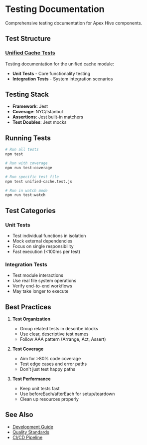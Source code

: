 # Testing Documentation

Comprehensive testing documentation for Apex Hive components.

## Test Structure

### [Unified Cache Tests](./unified-cache/)
Testing documentation for the unified cache module:
- **Unit Tests** - Core functionality testing
- **Integration Tests** - System integration scenarios

## Testing Stack

- **Framework**: Jest
- **Coverage**: NYC/Istanbul
- **Assertions**: Jest built-in matchers
- **Test Doubles**: Jest mocks

## Running Tests

```bash
# Run all tests
npm test

# Run with coverage
npm run test:coverage

# Run specific test file
npm test unified-cache.test.js

# Run in watch mode
npm run test:watch
```

## Test Categories

### Unit Tests
- Test individual functions in isolation
- Mock external dependencies
- Focus on single responsibility
- Fast execution (<100ms per test)

### Integration Tests
- Test module interactions
- Use real file system operations
- Verify end-to-end workflows
- May take longer to execute

## Best Practices

1. **Test Organization**
   - Group related tests in describe blocks
   - Use clear, descriptive test names
   - Follow AAA pattern (Arrange, Act, Assert)

2. **Test Coverage**
   - Aim for >80% code coverage
   - Test edge cases and error paths
   - Don't just test happy paths

3. **Test Performance**
   - Keep unit tests fast
   - Use beforeEach/afterEach for setup/teardown
   - Clean up resources properly

## See Also

- [Development Guide](../development/)
- [Quality Standards](../guides/quality.md)
- [CI/CD Pipeline](../guides/ci-cd.md)